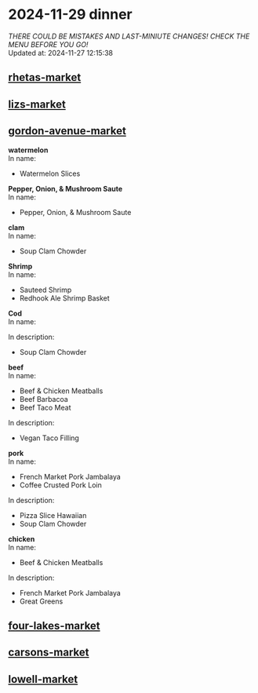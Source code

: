 # 2024-11-29 dinner  
*THERE COULD BE MISTAKES AND LAST-MINIUTE CHANGES! CHECK THE MENU BEFORE YOU GO!*  
Updated at: 2024-11-27 12:15:38  
## [rhetas-market](https://wisc-housingdining.nutrislice.com/menu/rhetas-market/dinner/2024-11-29)  
## [lizs-market](https://wisc-housingdining.nutrislice.com/menu/lizs-market/dinner/2024-11-29)  
## [gordon-avenue-market](https://wisc-housingdining.nutrislice.com/menu/gordon-avenue-market/dinner/2024-11-29)  
**watermelon**  
In name:   
 - Watermelon Slices  
  
**Pepper, Onion, & Mushroom Saute**  
In name:   
 - Pepper, Onion, & Mushroom Saute  
  
**clam**  
In name:   
 - Soup Clam Chowder  
  
**Shrimp**  
In name:   
 - Sauteed Shrimp  
 - Redhook Ale Shrimp Basket  
  
**Cod**  
In name:   
  
In description:   
 - Soup Clam Chowder  
  
**beef**  
In name:   
 - Beef & Chicken Meatballs  
 - Beef Barbacoa  
 - Beef Taco Meat  
  
In description:   
 - Vegan Taco Filling  
  
**pork**  
In name:   
 - French Market Pork Jambalaya  
 - Coffee Crusted Pork Loin  
  
In description:   
 - Pizza Slice Hawaiian  
 - Soup Clam Chowder  
  
**chicken**  
In name:   
 - Beef & Chicken Meatballs  
  
In description:   
 - French Market Pork Jambalaya  
 - Great Greens  
  
## [four-lakes-market](https://wisc-housingdining.nutrislice.com/menu/four-lakes-market/dinner/2024-11-29)  
## [carsons-market](https://wisc-housingdining.nutrislice.com/menu/carsons-market/dinner/2024-11-29)  
## [lowell-market](https://wisc-housingdining.nutrislice.com/menu/lowell-market/dinner/2024-11-29)  
  
